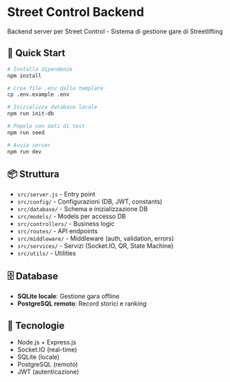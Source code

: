 # Street Control Backend

Backend server per Street Control - Sistema di gestione gare di Streetlifting

## 🚀 Quick Start

```bash
# Installa dipendenze
npm install

# Crea file .env dalla template
cp .env.example .env

# Inizializza database locale
npm run init-db

# Popola con dati di test
npm run seed

# Avvia server
npm run dev
```

## 📦 Struttura

- `src/server.js` - Entry point
- `src/config/` - Configurazioni (DB, JWT, constants)
- `src/database/` - Schema e inizializzazione DB
- `src/models/` - Models per accesso DB
- `src/controllers/` - Business logic
- `src/routes/` - API endpoints
- `src/middleware/` - Middleware (auth, validation, errors)
- `src/services/` - Servizi (Socket.IO, QR, State Machine)
- `src/utils/` - Utilities

## 🗄️ Database

- **SQLite locale**: Gestione gara offline
- **PostgreSQL remoto**: Record storici e ranking

## 🔧 Tecnologie

- Node.js + Express.js
- Socket.IO (real-time)
- SQLite (locale)
- PostgreSQL (remoto)
- JWT (autenticazione)
